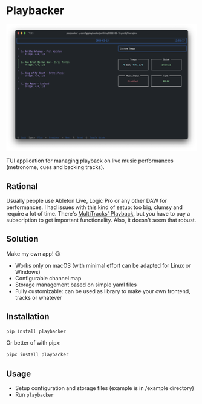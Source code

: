 # Playbacker

<img src="img/tui.png">

TUI application for managing playback on live music performances (metronome, cues and backing tracks).

## Rational

Usually people use Ableton Live, Logic Pro or any other DAW for performances. I had issues with this kind of setup: too big, clumsy and require a lot of time.
There's [MultiTracks' Playback](https://www.multitracks.com/products/playback/), but you have to pay a subscription to get important functionality. Also, it doesn't seem that robust.

## Solution

Make my own app! 😃

- Works only on macOS (with minimal effort can be adapted for Linux or Windows)
- Configurable channel map
- Storage management based on simple yaml files
- Fully customizable: can be used as library to make your own frontend, tracks or whatever

## Installation

```sh
pip install playbacker
```

Or better of with pipx:

```sh
pipx install playbacker
```

## Usage

- Setup configuration and storage files (example is in /example directory)
- Run `playbacker`
